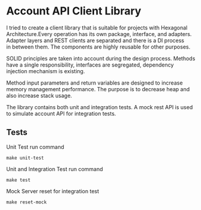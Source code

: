 # Account API Client Library

I tried to create a client library that is suitable for projects with Hexagonal Architecture.Every operation has its own package, interface, and adapters. Adapter layers and REST clients are separated and there is a DI process in between them. The components are highly reusable for other purposes.

SOLID principles are taken into account during the design process. Methods have a single responsibility, interfaces are segregated, dependency injection mechanism is existing.

Method input parameters and return variables are designed to increase memory management performance. The purpose is to decrease heap and also increase stack usage.

The library contains both unit and integration tests. A mock rest API is used to simulate account API for integration tests.

## Tests

Unit Test run command

    make unit-test

Unit and Integration Test run command

    make test

Mock Server reset for integration test

    make reset-mock
